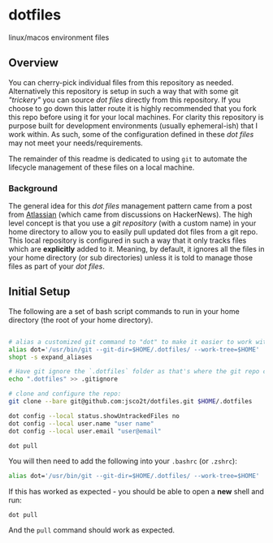 # dotfiles
linux/macos environment files

## Overview

You can cherry-pick individual files from this repository as needed. Alternatively this repository is setup in such a way
that with some git _"trickery"_ you can source _dot files_ directly from this repository. If you choose to go down this latter
route it is highly recommended that you fork this repo before using it for your local machines. For clarity this repository is
purpose built for development environments (usually ephemeral-ish) that I work within. As such, some of the configuration
defined in these _dot files_ may not meet your needs/requirements. 

The remainder of this readme is dedicated to using `git` to automate the lifecycle management of these files on a local
machine. 

### Background

The general idea for this _dot files_ management pattern came from a post from [Atlassian](https://www.atlassian.com/git/tutorials/dotfiles) 
(which came from discussions on HackerNews). The high level concept is that you use a _git repository_ (with a custom name) in your 
home directory to allow you to easily pull updated dot files from a git repo. This local repository is configured in such a way that 
it only tracks files which are **explicitly** added to it. Meaning, by default, it ignores all the files in your home directory 
(or sub directories) unless it is told to manage those files as part of your _dot files_. 
 
## Initial Setup

The following are a set of bash script commands to run in your home directory (the root of your home directory).

```bash

# alias a customized git command to "dot" to make it easier to work with the repo:
alias dot='/usr/bin/git --git-dir=$HOME/.dotfiles/ --work-tree=$HOME'
shopt -s expand_aliases

# Have git ignore the `.dotfiles` folder as that's where the git repo config has been placed
echo ".dotfiles" >> .gitignore

# clone and configure the repo:
git clone --bare git@github.com:jsco2t/dotfiles.git $HOME/.dotfiles

dot config --local status.showUntrackedFiles no
dot config --local user.name "user name"
dot config --local user.email "user@email"

dot pull
``` 

You will then need to add the following into your `.bashrc` (or `.zshrc`):

```bash
alias dot='/usr/bin/git --git-dir=$HOME/.dotfiles/ --work-tree=$HOME'
```

If this has worked as expected - you should be able to open a **new** shell and run:

```
dot pull
```

And the `pull` command should work as expected.

